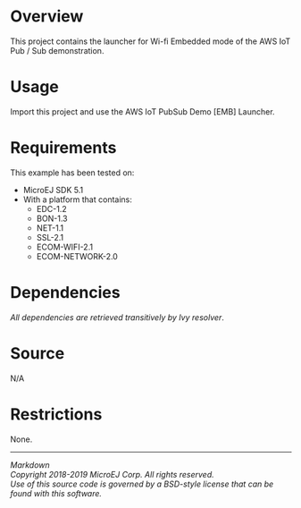 # Overview

This project contains the launcher for Wi-fi Embedded mode of the AWS IoT Pub / Sub demonstration.

# Usage

Import this project and use the AWS IoT PubSub Demo [EMB] Launcher.

# Requirements

This example has been tested on:

* MicroEJ SDK 5.1
* With a platform that contains:
    * EDC-1.2
    * BON-1.3
    * NET-1.1
    * SSL-2.1
    * ECOM-WIFI-2.1
    * ECOM-NETWORK-2.0

# Dependencies

 _All dependencies are retrieved transitively by Ivy resolver_.

# Source

N/A

# Restrictions

None.

---  
_Markdown_   
_Copyright 2018-2019 MicroEJ Corp. All rights reserved._   
_Use of this source code is governed by a BSD-style license that can be found with this software._   